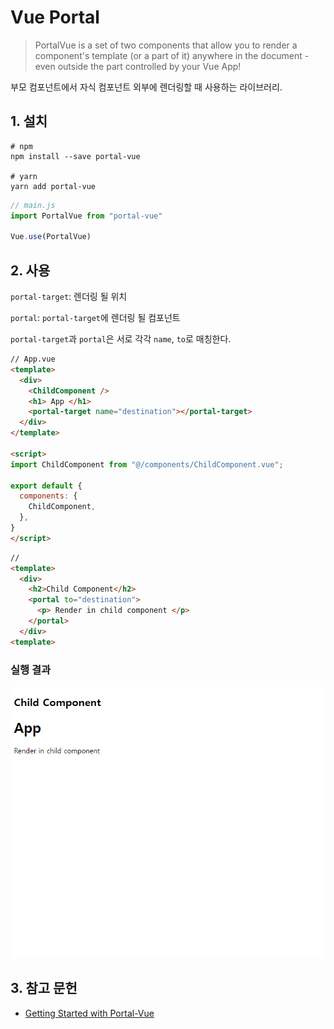 # Vue Portal
> PortalVue is a set of two components that allow you to render a component's template (or a part of it) anywhere in the document - even outside the part controlled by your Vue App!

부모 컴포넌트에서 자식 컴포넌트 외부에 렌더링할 때 사용하는 라이브러리.

## 1. 설치
```
# npm
npm install --save portal-vue

# yarn
yarn add portal-vue
```

```js
// main.js
import PortalVue from "portal-vue"

Vue.use(PortalVue)
```

## 2. 사용
`portal-target`: 렌더링 될 위치

`portal`: `portal-target`에 렌더링 될 컴포넌트

`portal-target`과 `portal`은 서로 각각 `name`, `to`로 매칭한다.

```html
// App.vue
<template>
  <div>
    <ChildComponent />
    <h1> App </h1>
    <portal-target name="destination"></portal-target>
  </div>
</template>

<script>
import ChildComponent from "@/components/ChildComponent.vue";

export default {
  components: {
    ChildComponent,
  },
}
</script>
```

```html
// 
<template>
  <div>
    <h2>Child Component</h2>
    <portal to="destination">
      <p> Render in child component </p>
    </portal>
  </div>
<template>
```
### 실행 결과
![실행결과](./assets/Vue.use-not-working-img1.png)

## 3. 참고 문헌
- [Getting Started with Portal-Vue](https://portal-vue.linusb.org/guide/getting-started.html)
